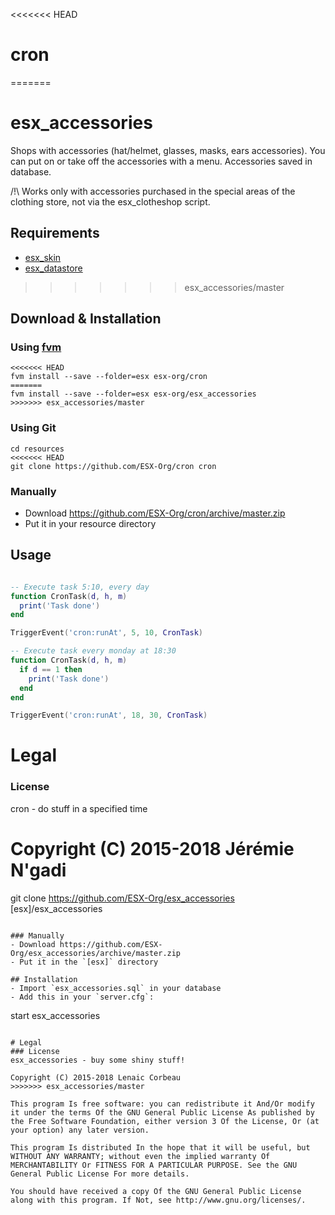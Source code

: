 <<<<<<< HEAD
# cron
=======
# esx_accessories

Shops with accessories (hat/helmet, glasses, masks, ears accessories). You can put on or take off the accessories with a menu. Accessories saved in database.

/!\ Works only with accessories purchased in the special areas of the clothing store, not via the esx_clotheshop script.

## Requirements
- [esx_skin](https://github.com/ESX-Org/esx_skin)
- [esx_datastore](https://github.com/ESX-Org/esx_datastore)
>>>>>>> esx_accessories/master

## Download & Installation

### Using [fvm](https://github.com/qlaffont/fvm-installer)
```
<<<<<<< HEAD
fvm install --save --folder=esx esx-org/cron
=======
fvm install --save --folder=esx esx-org/esx_accessories
>>>>>>> esx_accessories/master
```

### Using Git
```
cd resources
<<<<<<< HEAD
git clone https://github.com/ESX-Org/cron cron
```

### Manually
- Download https://github.com/ESX-Org/cron/archive/master.zip
- Put it in your resource directory


## Usage
```lua

-- Execute task 5:10, every day
function CronTask(d, h, m)
  print('Task done')
end

TriggerEvent('cron:runAt', 5, 10, CronTask)

-- Execute task every monday at 18:30
function CronTask(d, h, m)
  if d == 1 then
    print('Task done')
  end
end

TriggerEvent('cron:runAt', 18, 30, CronTask)

```

# Legal
### License
cron - do stuff in a specified time

Copyright (C) 2015-2018 Jérémie N'gadi
=======
git clone https://github.com/ESX-Org/esx_accessories [esx]/esx_accessories
```

### Manually
- Download https://github.com/ESX-Org/esx_accessories/archive/master.zip
- Put it in the `[esx]` directory

## Installation
- Import `esx_accessories.sql` in your database
- Add this in your `server.cfg`:

```
start esx_accessories
```

# Legal
### License
esx_accessories - buy some shiny stuff!

Copyright (C) 2015-2018 Lenaic Corbeau
>>>>>>> esx_accessories/master

This program Is free software: you can redistribute it And/Or modify it under the terms Of the GNU General Public License As published by the Free Software Foundation, either version 3 Of the License, Or (at your option) any later version.

This program Is distributed In the hope that it will be useful, but WITHOUT ANY WARRANTY; without even the implied warranty Of MERCHANTABILITY Or FITNESS FOR A PARTICULAR PURPOSE. See the GNU General Public License For more details.

You should have received a copy Of the GNU General Public License along with this program. If Not, see http://www.gnu.org/licenses/.
